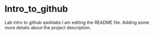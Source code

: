# Intro_to_github
Lab intro to github qwiklabs
I am editing the README file. Adding some more details about the project description.
